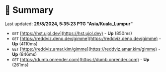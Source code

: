 # 📖 Summary
Last updated: **29/8/2024, 5:35:23 PTG "Asia/Kuala_Lumpur"**

- `GET` [https://hst.ujol.dev](https://hst.ujol.dev) - **Up** (850ms)
- `GET` [https://reddviz.deno.dev/gimme](https://reddviz.deno.dev/gimme) - **Up** (4110ms)
- `GET` [https://reddviz.amar.kim/gimme](https://reddviz.amar.kim/gimme) - **Up** (846ms)
- `GET` [https://dumb.onrender.com](https://dumb.onrender.com) - **Up** (261ms)
